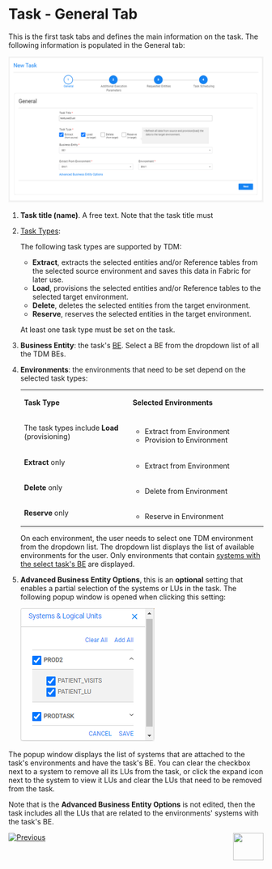 # Task - General Tab

This is the first task tabs and defines the main information on the task. The following information is populated in the General tab:

![general tab](images/load_task_general_tab.png)

1. **Task title (name)**. A free text. Note that the task title must 

2. [Task Types](14_task_overview.md#task-types): 

   The following task types are supported by TDM:

   - **Extract**, extracts the selected entities and/or Reference tables from the selected source environment and saves this data in Fabric for later use.
   - **Load**, provisions the selected entities and/or Reference tables to the selected target environment.
   - **Delete**, deletes the selected entities from the target environment.
   - **Reserve**, reserves the selected entities in the target environment.

   At least one task type must be set on the task.


3. **Business Entity**: the task's [BE](04_tdm_gui_business_entity_window.md). Select a BE from the dropdown list of all the TDM BEs.

4. **Environments**: the environments that need to be set depend on the selected task types:

   <table width="700pxl">
   <tbody>
   <tr>
   <td width="300pxl">
   <p><strong>Task Type</strong></p>
   </td>
   <td width="400pxl">
   <p><strong>Selected Environments</strong></p>
   </td>
   </tr>
   <tr>
   <td width="312">
   <p>The task types include <strong>Load</strong> (provisioning)</p>
   </td>
   <td width="312">
   <ul>
   <li>Extract from Environment</li>
   <li>Provision to Environment</li>
   </ul>
   </td>
   </tr>
   <tr>
   <td width="312">
   <p><strong>Extract</strong> only</p>
   </td>
   <td width="312">
   <ul>
   <li>Extract from Environment</li>
   </ul>
   </td>
   </tr>
   <tr>
   <td width="312">
   <p><strong>Delete</strong> only</p>
   </td>
   <td width="312">
   <ul>
   <li>Delete from Environment</li>
   </ul>
   </td>
   </tr>
   <tr>
   <td width="312">
   <p><strong>Reserve</strong> only</p>
   </td>
   <td width="312">
   <ul>
   <li>Reserve in Environment</li>
   </ul>
   </td>
   </tr>
   </tbody>
   </table>

   On each environment, the user needs to select one TDM environment from the dropdown list. The dropdown list displays the list of available environments for the user. Only environments that contain [systems with the select task's BE](11_environment_products_tab.md) are displayed.   

5. **Advanced Business Entity Options**, this is an **optional** setting that enables a partial selection of the systems or LUs in the task. The following popup window is opened when clicking this setting:

   ![advanced BE options](images/task_advanced_be_options.png)

   

The popup window displays the list of systems that are attached to the task's environments and have the task's BE. You can clear the checkbox next to a system to remove all its LUs from the task, or click the expand icon next to the system to view it LUs and clear the LUs that need to be removed from the task. 

Note that is the **Advanced Business Entity Options** is not edited, then the task includes all the LUs that are related to the environments' systems with the task's BE.



 [![Previous](/articles/images/Previous.png)](14_task_overview.md)[<img align="right" width="60" height="54" src="/articles/images/Next.png">](15_data_flux_task.md)

